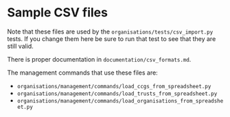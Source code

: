 # Sample CSV files

Note that these files are used by the `organisations/tests/csv_import.py` tests. If you change them here be sure to run that test to see that they are still valid.

There is proper documentation in `documentation/csv_formats.md`.

The management commands that use these files are:

- `organisations/management/commands/load_ccgs_from_spreadsheet.py`
- `organisations/management/commands/load_trusts_from_spreadsheet.py`
- `organisations/management/commands/load_organisations_from_spreadsheet.py`
